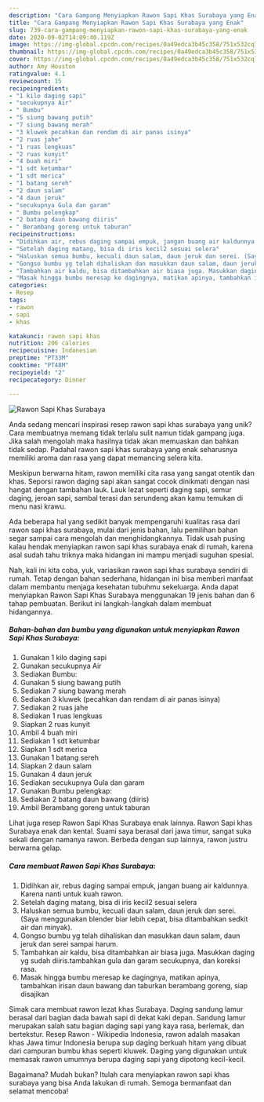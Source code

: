 ```yaml
---
description: "Cara Gampang Menyiapkan Rawon Sapi Khas Surabaya yang Enak"
title: "Cara Gampang Menyiapkan Rawon Sapi Khas Surabaya yang Enak"
slug: 739-cara-gampang-menyiapkan-rawon-sapi-khas-surabaya-yang-enak
date: 2020-09-02T14:09:40.119Z
image: https://img-global.cpcdn.com/recipes/0a49edca3b45c358/751x532cq70/rawon-sapi-khas-surabaya-foto-resep-utama.jpg
thumbnail: https://img-global.cpcdn.com/recipes/0a49edca3b45c358/751x532cq70/rawon-sapi-khas-surabaya-foto-resep-utama.jpg
cover: https://img-global.cpcdn.com/recipes/0a49edca3b45c358/751x532cq70/rawon-sapi-khas-surabaya-foto-resep-utama.jpg
author: Amy Houston
ratingvalue: 4.1
reviewcount: 15
recipeingredient:
- "1 kilo daging sapi"
- "secukupnya Air"
- " Bumbu"
- "5 siung bawang putih"
- "7 siung bawang merah"
- "3 kluwek pecahkan dan rendam di air panas isinya"
- "2 ruas jahe"
- "1 ruas lengkuas"
- "2 ruas kunyit"
- "4 buah miri"
- "1 sdt ketumbar"
- "1 sdt merica"
- "1 batang sereh"
- "2 daun salam"
- "4 daun jeruk"
- "secukupnya Gula dan garam"
- " Bumbu pelengkap"
- "2 batang daun bawang diiris"
- " Berambang goreng untuk taburan"
recipeinstructions:
- "Didihkan air, rebus daging sampai empuk, jangan buang air kaldunnya. Karena nanti untuk kuah rawon."
- "Setelah daging matang, bisa di iris kecil2 sesuai selera"
- "Haluskan semua bumbu, kecuali daun salam, daun jeruk dan serei. (Saya menggunakan blender biar lebih cepat, bisa ditambahkan sedkit air dan minyak)."
- "Gongso bumbu yg telah dihaliskan dan masukkan daun salam, daun jeruk dan serei sampai harum."
- "Tambahkan air kaldu, bisa ditambahkan air biasa juga. Masukkan daging yg sudah diiris.tambahkan gula dan garam secukupnya, dan koreksi rasa."
- "Masak hingga bumbu meresap ke dagingnya, matikan apinya, tambahkan irisan daun bawang dan taburkan berambang goreng, siap disajikan"
categories:
- Resep
tags:
- rawon
- sapi
- khas

katakunci: rawon sapi khas 
nutrition: 206 calories
recipecuisine: Indonesian
preptime: "PT33M"
cooktime: "PT48M"
recipeyield: "2"
recipecategory: Dinner

---
```



![Rawon Sapi Khas Surabaya](https://img-global.cpcdn.com/recipes/0a49edca3b45c358/751x532cq70/rawon-sapi-khas-surabaya-foto-resep-utama.jpg)

Anda sedang mencari inspirasi resep rawon sapi khas surabaya yang unik? Cara membuatnya memang tidak terlalu sulit namun tidak gampang juga. Jika salah mengolah maka hasilnya tidak akan memuaskan dan bahkan tidak sedap. Padahal rawon sapi khas surabaya yang enak seharusnya memiliki aroma dan rasa yang dapat memancing selera kita.

Meskipun berwarna hitam, rawon memiliki cita rasa yang sangat otentik dan khas. Seporsi rawon daging sapi akan sangat cocok dinikmati dengan nasi hangat dengan tambahan lauk. Lauk lezat seperti daging sapi, semur daging, jeroan sapi, sambal terasi dan serundeng akan kamu temukan di menu nasi krawu.

Ada beberapa hal yang sedikit banyak mempengaruhi kualitas rasa dari rawon sapi khas surabaya, mulai dari jenis bahan, lalu pemilihan bahan segar sampai cara mengolah dan menghidangkannya. Tidak usah pusing kalau hendak menyiapkan rawon sapi khas surabaya enak di rumah, karena asal sudah tahu triknya maka hidangan ini mampu menjadi suguhan spesial.


Nah, kali ini kita coba, yuk, variasikan rawon sapi khas surabaya sendiri di rumah. Tetap dengan bahan sederhana, hidangan ini bisa memberi manfaat dalam membantu menjaga kesehatan tubuhmu sekeluarga. Anda dapat menyiapkan Rawon Sapi Khas Surabaya menggunakan 19 jenis bahan dan 6 tahap pembuatan. Berikut ini langkah-langkah dalam membuat hidangannya.

<!--inarticleads1-->

##### Bahan-bahan dan bumbu yang digunakan untuk menyiapkan Rawon Sapi Khas Surabaya:

1. Gunakan 1 kilo daging sapi
1. Gunakan secukupnya Air
1. Sediakan  Bumbu:
1. Gunakan 5 siung bawang putih
1. Sediakan 7 siung bawang merah
1. Sediakan 3 kluwek (pecahkan dan rendam di air panas isinya)
1. Sediakan 2 ruas jahe
1. Sediakan 1 ruas lengkuas
1. Siapkan 2 ruas kunyit
1. Ambil 4 buah miri
1. Sediakan 1 sdt ketumbar
1. Siapkan 1 sdt merica
1. Gunakan 1 batang sereh
1. Siapkan 2 daun salam
1. Gunakan 4 daun jeruk
1. Sediakan secukupnya Gula dan garam
1. Gunakan  Bumbu pelengkap:
1. Sediakan 2 batang daun bawang (diiris)
1. Ambil  Berambang goreng untuk taburan


Lihat juga resep Rawon Sapi Khas Surabaya enak lainnya. Rawon Sapi khas Surabaya enak dan kental. Suami saya berasal dari jawa timur, sangat suka sekali dengan namanya rawon. Berbeda dengan sup lainnya, rawon justru berwarna gelap. 

<!--inarticleads2-->

##### Cara membuat Rawon Sapi Khas Surabaya:

1. Didihkan air, rebus daging sampai empuk, jangan buang air kaldunnya. Karena nanti untuk kuah rawon.
1. Setelah daging matang, bisa di iris kecil2 sesuai selera
1. Haluskan semua bumbu, kecuali daun salam, daun jeruk dan serei. (Saya menggunakan blender biar lebih cepat, bisa ditambahkan sedkit air dan minyak).
1. Gongso bumbu yg telah dihaliskan dan masukkan daun salam, daun jeruk dan serei sampai harum.
1. Tambahkan air kaldu, bisa ditambahkan air biasa juga. Masukkan daging yg sudah diiris.tambahkan gula dan garam secukupnya, dan koreksi rasa.
1. Masak hingga bumbu meresap ke dagingnya, matikan apinya, tambahkan irisan daun bawang dan taburkan berambang goreng, siap disajikan


Simak cara membuat rawon lezat khas Surabaya. Daging sandung lamur berasal dari bagian dada bawah sapi di dekat kaki depan. Sandung lamur merupakan salah satu bagian daging sapi yang kaya rasa, berlemak, dan bertekstur. Resep Rawon - Wikipedia Indonesia, rawon adalah masakan khas Jawa timur Indonesia berupa sup daging berkuah hitam yang dibuat dari campuran bumbu khas seperti kluwek. Daging yang digunakan untuk memasak rawon umumnya berupa daging sapi yang dipotong kecil-kecil. 

Bagaimana? Mudah bukan? Itulah cara menyiapkan rawon sapi khas surabaya yang bisa Anda lakukan di rumah. Semoga bermanfaat dan selamat mencoba!
